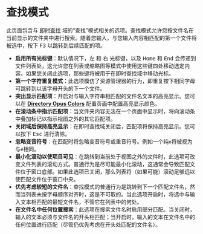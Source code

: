# 查找模式

此页面包含与 [即时查找](/Manual/basic_concepts/the_lister/find-as-you-type_field.zh.md) 域的“查找”模式相关的选项。查找模式允许您按文件名在当前显示的文件夹中进行搜索。随着您输入，与您输入内容相匹配的第一个文件将被选中，按下 <kbd>F3</kbd> 以跳转到后续匹配的项。

- **启用所有光标键**：默认情况下，<kbd>左</kbd> 和 <kbd>右</kbd> 光标键，以及 <kbd>Home</kbd> 和 <kbd>End</kbd> 会传递到文件列表处，这允许您在列表或缩略图等模式中使用这些键四处移动选定内容。如果您关闭此选项，那些键将被用于在即时查找域中移动光标。
- **第一个字符重复模式**：此选项模仿了资源管理器的行为，即重复按下相同字母可跳转到以该字母开头的下一个文件。
- **突出显示匹配项**：开启对与输入字符串相匹配的文件名文本的高亮显示。您可以在 **[Directory Opus Colors](/Manual/preferences/preferences_categories/colors_and_fonts/directory_opus_colors.zh.md)** 配置页面中配置高亮显示颜色。
- **在滚动条中指示匹配项**：当文件夹内容无法在一个页面中显示时，将向滚动条中叠加标记以指示视图之外的其它匹配项。
- **关闭域后保持高亮显示**：在即时查找域关闭后，匹配项将保持高亮显示。您可以按下 <kbd>Esc</kbd> 进行清除。
- **忽略变音符号**：在匹配时将忽略变音符号或重音符号。例如一个纯`e`将被视为与`é`相同。
- **最小化滚动以使项目可见**：在跳转到当前处于视图之外的文件时，此选项可改变文件列表的滚动方式。普通行为是尽可能最小化滚动，这通常会导致匹配文件位于窗口底部。如果此选项已关闭，那么列表将（如果可能）滚动足够远以使匹配文件位于窗口中央。
- **优先考虑较短的文件名**：查找模式的普通行为是跳转到下一个匹配文件名，然而当列表未按字母顺序对齐时，这是不可取的。当此选项开启时，将选中与输入文本相匹配的最短文件名，不管它在列表中的何处。
- **在文件名中任何位置搜索**：此选项在搜索文件名时启用部分匹配。当关闭时，输入的文本必须与文件名的开头相匹配；当开启时，输入的文本在文件名中的任何位置进行匹配（尽管仍优先考虑在开头处匹配的文件名）。